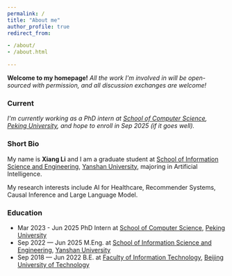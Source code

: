 ```yaml
---
permalink: /
title: "About me"
author_profile: true
redirect_from:

- /about/
- /about.html

---
```


**Welcome to my homepage!**
*All the work I'm involved in will be open-sourced with permission, and all discussion exchanges are welcome!*

### Current

*I'm currently working as a PhD intern
at [School of Computer Science](https://cs.pku.edu.cn/), [Peking University](https://www.pku.edu.cn/), and hope to
enroll in Sep 2025 (if it goes well).*

[//]: # (supervised by Prof.[Tengjiao Wang]&#40;https://cs.pku.edu.cn/info/1083/1702.htm&#41;,)

### Short Bio

My name is **Xiang Li** and I am a graduate student
at [School of Information Science and Engineering](https://ise.ysu.edu.cn/), [Yanshan University](https://www.ysu.edu.cn/),
majoring in Artificial Intelligence.

[//]: # (supervised by Associate)

[//]: # (Prof.[Shunpan Liang]&#40;https://web.ysu.edu.cn/LSP/zh_CN/index/50461/list/index.htm&#41;.)

My research interests include AI for Healthcare, Recommender Systems, Causal Inference and Large Language Model.

### Education

[//]: # (* Sep 2025 — Jun 2029 Ph.D.)

[//]: # (  at [School of Computer Science]&#40;https://cs.pku.edu.cn/&#41;, [Peking University]&#40;https://www.pku.edu.cn/&#41; &#40;expected&#41;)

* Mar 2023 - Jun 2025 PhD Intern
  at [School of Computer Science](https://cs.pku.edu.cn/), [Peking University](https://www.pku.edu.cn/)
* Sep 2022 — Jun 2025 M.Eng.
  at [School of Information Science and Engineering](https://ise.ysu.edu.cn/), [Yanshan University](https://www.ysu.edu.cn/)
* Sep 2018 — Jun 2022 B.E.
  at [Faculty of Information Technology](https://xxxb.bjut.edu.cn/), [Beijing University of Technology](https://www.bjut.edu.cn/)
